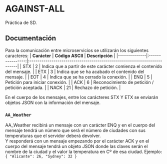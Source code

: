 # AGAINST-ALL
Práctica de SD.

## Documentación
Para la comunicación entre microservicios se utilizarán los siguientes caracteres:
| **Carácter** | **Código ASCII** | **Descripción**                                                         |
|--------------|:----------------:|:------------------------------------------------------------------------|
| STX          |         2        | Indica que a partir de este carácter comienza el contenido del mensaje. |
| ETX          |         3        | Indica que se ha acabado el contenido del mensaje.                      |
| EOT          |         4        | Indica que se ha cerrado la conexión.                                   |
| ENQ          |         5        | Petición para iniciar conexión.                                         |
| ACK          |         6        | Reconocimiento de petición / petición aceptada.                         |
| NACK         |        21        | Rechazo de petición.                                                    |

En el cuerpo de los mensajes, entre los carácteres STX Y ETX se enviarán objetos JSON con la información del mensaje.

### `AA_Weather`
AA_Weather recibirá un mensaje con un carácter ENQ y en el cuerpo del mensaje tendrá un número que será el número de ciudades con sus temperaturas que el servidor deberá devolver.  
Y responderá con un mensaje empezando por el carácter ACK y en el cuerpo del mensaje tendrá un objeto JSON donde las claves serán el nombre de la ciudad y el valor la temperatura en Cº de esa ciudad. Ejemplo:
`
{
    "Alicante": 26,
    "Sydney": 32
}
`
